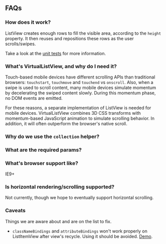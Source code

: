 ## FAQs

### How does it work?

ListView creates enough rows to fill the visible area, according to the `height` property. It then reuses and repositions these rows as the user scrolls/swipes.

Take a look at the [unit tests](https://github.com/emberjs/list-view/blob/master/packages/list-view/tests/list_view_test.js) for more information.

### What's VirtualListView, and why do I need it?

Touch-based mobile devices have different scrolling APIs than traditional browsers: `touchstart`, `touchmove` and `touchend` vs `onscroll`. Also, when a swipe is used to scroll content, many mobile devices simulate momentum by decelerating the swiped content slowly. During this momentum phase, no DOM events are emitted.

For these reasons, a separate implementation of ListView is needed for mobile devices. VirtualListView combines 3D CSS transforms with momentum-based JavaScript animation to simulate scrolling behavior. In addition, it will often outperform the browser's native scroll.

### Why do we use the `collection` helper?

### What are the required params?

### What's browser support like?

IE9+

### Is horizontal rendering/scrolling supported?

Not currently, though we hope to eventually support horizontal scrolling.

### Caveats

Things we are aware about and are on the list to fix.

  - `classNameBindings` and `attributeBindings` won't work properly on ListItemView after view's recycle. Using it should be avoided. [Demo](http://jsfiddle.net/SPZn4/2/).

